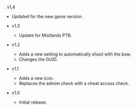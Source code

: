 . v1,4
  - Updated for the new game version.

- v1.3
	- Update for Mistlands PTB.

- v1.2
	- Adds a new setting to automatically shoot with the bow.
	- Changes the GUID.

- v1.1
	- Adds a new icon.
	- Replaces the admim check with a cheat access check.

- v1.0
	- Initial release.
